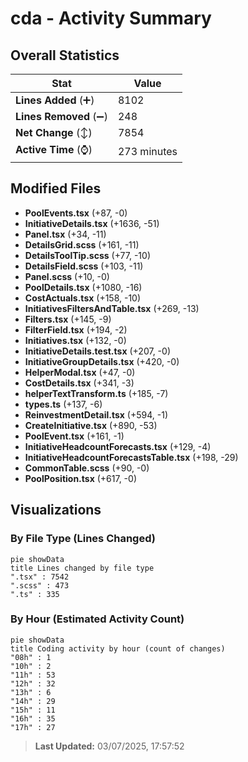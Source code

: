 # cda - Activity Summary 

## Overall Statistics

| Stat                   | Value                                                             |
| ---------------------- | ----------------------------------------------------------------- |
| **Lines Added** (➕)   | 8102                                          |
| **Lines Removed** (➖) | 248                                        |
| **Net Change** (↕)    | 7854                |
| **Active Time** (⌚)   | 273 minutes |


## Modified Files
- **PoolEvents.tsx** (+87, -0)
- **InitiativeDetails.tsx** (+1636, -51)
- **Panel.tsx** (+34, -11)
- **DetailsGrid.scss** (+161, -11)
- **DetailsToolTip.scss** (+77, -10)
- **DetailsField.scss** (+103, -11)
- **Panel.scss** (+10, -0)
- **PoolDetails.tsx** (+1080, -16)
- **CostActuals.tsx** (+158, -10)
- **InitiativesFiltersAndTable.tsx** (+269, -13)
- **Filters.tsx** (+145, -9)
- **FilterField.tsx** (+194, -2)
- **Initiatives.tsx** (+132, -0)
- **InitiativeDetails.test.tsx** (+207, -0)
- **InitiativeGroupDetails.tsx** (+420, -0)
- **HelperModal.tsx** (+47, -0)
- **CostDetails.tsx** (+341, -3)
- **helperTextTransform.ts** (+185, -7)
- **types.ts** (+137, -6)
- **ReinvestmentDetail.tsx** (+594, -1)
- **CreateInitiative.tsx** (+890, -53)
- **PoolEvent.tsx** (+161, -1)
- **InitiativeHeadcountForecasts.tsx** (+129, -4)
- **InitiativeHeadcountForecastsTable.tsx** (+198, -29)
- **CommonTable.scss** (+90, -0)
- **PoolPosition.tsx** (+617, -0)

## Visualizations

### By File Type (Lines Changed)

```mermaid
pie showData
title Lines changed by file type
".tsx" : 7542
".scss" : 473
".ts" : 335
```

### By Hour (Estimated Activity Count)

```mermaid
pie showData
title Coding activity by hour (count of changes)
"08h" : 1
"10h" : 2
"11h" : 53
"12h" : 32
"13h" : 6
"14h" : 29
"15h" : 11
"16h" : 35
"17h" : 27
```


> **Last Updated:** 03/07/2025, 17:57:52